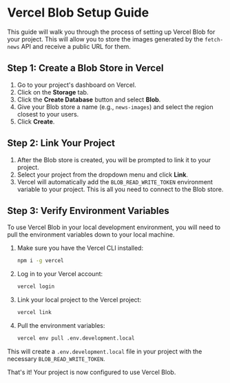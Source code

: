 # Vercel Blob Setup Guide

This guide will walk you through the process of setting up Vercel Blob for your project. This will allow you to store the images generated by the `fetch-news` API and receive a public URL for them.

## Step 1: Create a Blob Store in Vercel

1.  Go to your project's dashboard on Vercel.
2.  Click on the **Storage** tab.
3.  Click the **Create Database** button and select **Blob**.
4.  Give your Blob store a name (e.g., `news-images`) and select the region closest to your users.
5.  Click **Create**.

## Step 2: Link Your Project

1.  After the Blob store is created, you will be prompted to link it to your project.
2.  Select your project from the dropdown menu and click **Link**.
3.  Vercel will automatically add the `BLOB_READ_WRITE_TOKEN` environment variable to your project. This is all you need to connect to the Blob store.

## Step 3: Verify Environment Variables

To use Vercel Blob in your local development environment, you will need to pull the environment variables down to your local machine.

1.  Make sure you have the Vercel CLI installed:

    ```bash
    npm i -g vercel
    ```

2.  Log in to your Vercel account:

    ```bash
    vercel login
    ```

3.  Link your local project to the Vercel project:

    ```bash
    vercel link
    ```

4.  Pull the environment variables:

    ```bash
    vercel env pull .env.development.local
    ```

This will create a `.env.development.local` file in your project with the necessary `BLOB_READ_WRITE_TOKEN`.

That's it! Your project is now configured to use Vercel Blob.
